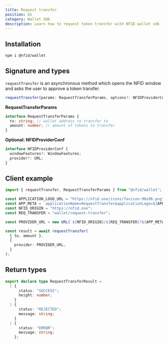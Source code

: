 ```yaml
---
title: Request transfer
position: 61
category: Wallet SDK
description: Learn how to request token transfer with NFID wallet sdk
---
```


## Installation

```sh
npm i @nfid/wallet
```

## Signature and types

`requestTransfer` is an asynchronous method which opens the NFID window and asks the user to approve a token transfer.

```typescript
requestTransfer(params: RequestTransferParams, options?: NFIDProviderConf): Promise<RequestTransferResult>
```

**RequestTransferParams**

```typescript
interface RequestTransferParams {
  to: string; // wallet address to transfer to
  amount: number; // amount of tokens to transfer
}
```

**Optional: NFIDProviderConf**

```typescript
interface NFIDProviderConf {
  windowFeatures?: WindowFeatures;
  provider?: URL;
}
```

## Client example

```typescript
import { requestTransfer, RequestTransferParams } from "@nfid/wallet";

const APPLICATION_LOGO_URL = "https://nfid.one/icons/favicon-96x96.png";
const APP_META = `applicationName=RequestTransfer&applicationLogo=${APPLICATION_LOGO_URL}`;
const NFID_ORIGIN = "https://nfid.one";
const REQ_TRANSFER = "wallet/request-transfer";

const PROVIDER_URL = new URL(`${NFID_ORIGIN}/${REQ_TRANSFER}?${APP_META}`);

const result = await requestTransfer(
  { to, amount },
  {
    provider: PROVIDER_URL,
  }
);
```

## Return types

```typescript
export declare type RequestTransferResult =
  | {
      status: "SUCCESS";
      height: number;
    }
  | {
      status: "REJECTED";
      message: string;
    }
  | {
      status: "ERROR";
      message: string;
    };
```
